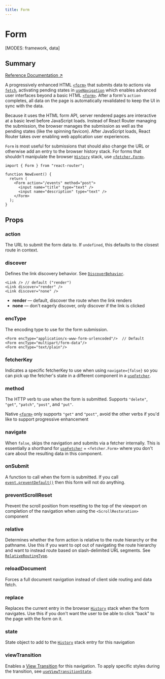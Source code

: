 ```yaml
---
title: Form
---
```


# Form

<!--
⚠️ ⚠️ IMPORTANT ⚠️ ⚠️ 

Thank you for helping improve our documentation!

This file is auto-generated from the JSDoc comments in the source
code, so please edit the JSDoc comments in the file below and this
file will be re-generated once those changes are merged.

https://github.com/remix-run/react-router/blob/main/packages/react-router/lib/dom/lib.tsx
-->

[MODES: framework, data]

## Summary

[Reference Documentation ↗](https://api.reactrouter.com/v7/variables/react_router.Form.html)

A progressively enhanced HTML [`<form>`](https://developer.mozilla.org/en-US/docs/Web/HTML/Element/form)
that submits data to actions via [`fetch`](https://developer.mozilla.org/en-US/docs/Web/API/fetch),
activating pending states in [`useNavigation`](../hooks/useNavigation) which enables advanced
user interfaces beyond a basic HTML [`<form>`](https://developer.mozilla.org/en-US/docs/Web/HTML/Element/form).
After a form's `action` completes, all data on the page is automatically
revalidated to keep the UI in sync with the data.

Because it uses the HTML form API, server rendered pages are interactive at a
basic level before JavaScript loads. Instead of React Router managing the
submission, the browser manages the submission as well as the pending states
(like the spinning favicon). After JavaScript loads, React Router takes over
enabling web application user experiences.

`Form` is most useful for submissions that should also change the URL or
otherwise add an entry to the browser history stack. For forms that shouldn't
manipulate the browser [`History`](https://developer.mozilla.org/en-US/docs/Web/API/History)
stack, use [`<fetcher.Form>`](https://api.reactrouter.com/v7/types/react_router.FetcherWithComponents.html#Form).

```tsx
import { Form } from "react-router";

function NewEvent() {
  return (
    <Form action="/events" method="post">
      <input name="title" type="text" />
      <input name="description" type="text" />
    </Form>
  );
}
```

## Props

### action

The URL to submit the form data to. If `undefined`, this defaults to the
closest route in context.

### discover

Defines the link discovery behavior. See [`DiscoverBehavior`](https://api.reactrouter.com/v7/types/react_router.DiscoverBehavior.html).

```tsx
<Link /> // default ("render")
<Link discover="render" />
<Link discover="none" />
```

- **render** — default, discover the route when the link renders
- **none** — don't eagerly discover, only discover if the link is clicked

### encType

The encoding type to use for the form submission.

```tsx
<Form encType="application/x-www-form-urlencoded"/>  // Default
<Form encType="multipart/form-data"/>
<Form encType="text/plain"/>
```

### fetcherKey

Indicates a specific fetcherKey to use when using `navigate={false}` so you
can pick up the fetcher's state in a different component in a [`useFetcher`](../hooks/useFetcher).

### method

The HTTP verb to use when the form is submitted. Supports `"delete"`,
`"get"`, `"patch"`, `"post"`, and `"put"`.

Native [`<form>`](https://developer.mozilla.org/en-US/docs/Web/HTML/Element/form)
only supports `"get"` and `"post"`, avoid the other verbs if you'd like to
support progressive enhancement

### navigate

When `false`, skips the navigation and submits via a fetcher internally.
This is essentially a shorthand for [`useFetcher`](../hooks/useFetcher) + `<fetcher.Form>` where
you don't care about the resulting data in this component.

### onSubmit

A function to call when the form is submitted. If you call
[`event.preventDefault()`](https://developer.mozilla.org/en-US/docs/Web/API/Event/preventDefault)
then this form will not do anything.

### preventScrollReset

Prevent the scroll position from resetting to the top of the viewport on
completion of the navigation when using the
``<ScrollRestoration>`` component

### relative

Determines whether the form action is relative to the route hierarchy or
the pathname. Use this if you want to opt out of navigating the route
hierarchy and want to instead route based on slash-delimited URL segments.
See [`RelativeRoutingType`](https://api.reactrouter.com/v7/types/react_router.RelativeRoutingType.html).

### reloadDocument

Forces a full document navigation instead of client side routing and data
fetch.

### replace

Replaces the current entry in the browser [`History`](https://developer.mozilla.org/en-US/docs/Web/API/History)
stack when the form navigates. Use this if you don't want the user to be
able to click "back" to the page with the form on it.

### state

State object to add to the [`History`](https://developer.mozilla.org/en-US/docs/Web/API/History)
stack entry for this navigation

### viewTransition

Enables a [View Transition](https://developer.mozilla.org/en-US/docs/Web/API/View_Transitions_API)
for this navigation. To apply specific styles during the transition, see
[`useViewTransitionState`](../hooks/useViewTransitionState).

